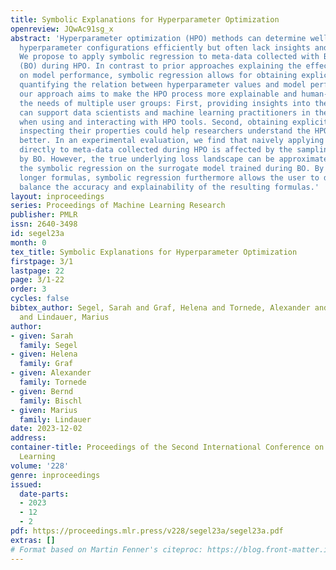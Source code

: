 ```yaml
---
title: Symbolic Explanations for Hyperparameter Optimization
openreview: JQwAc91sg_x
abstract: 'Hyperparameter optimization (HPO) methods can determine well-performing
  hyperparameter configurations efficiently but often lack insights and transparency.
  We propose to apply symbolic regression to meta-data collected with Bayesian optimization
  (BO) during HPO. In contrast to prior approaches explaining the effects of hyperparameters
  on model performance, symbolic regression allows for obtaining explicit formulas
  quantifying the relation between hyperparameter values and model performance. Overall,
  our approach aims to make the HPO process more explainable and human-centered, addressing
  the needs of multiple user groups: First, providing insights into the HPO process
  can support data scientists and machine learning practitioners in their decisions
  when using and interacting with HPO tools. Second, obtaining explicit formulas and
  inspecting their properties could help researchers understand the HPO loss landscape
  better. In an experimental evaluation, we find that naively applying symbolic regression
  directly to meta-data collected during HPO is affected by the sampling bias introduced
  by BO. However, the true underlying loss landscape can be approximated by fitting
  the symbolic regression on the surrogate model trained during BO. By penalizing
  longer formulas, symbolic regression furthermore allows the user to decide how to
  balance the accuracy and explainability of the resulting formulas.'
layout: inproceedings
series: Proceedings of Machine Learning Research
publisher: PMLR
issn: 2640-3498
id: segel23a
month: 0
tex_title: Symbolic Explanations for Hyperparameter Optimization
firstpage: 3/1
lastpage: 22
page: 3/1-22
order: 3
cycles: false
bibtex_author: Segel, Sarah and Graf, Helena and Tornede, Alexander and Bischl, Bernd
  and Lindauer, Marius
author:
- given: Sarah
  family: Segel
- given: Helena
  family: Graf
- given: Alexander
  family: Tornede
- given: Bernd
  family: Bischl
- given: Marius
  family: Lindauer
date: 2023-12-02
address:
container-title: Proceedings of the Second International Conference on Automated Machine
  Learning
volume: '228'
genre: inproceedings
issued:
  date-parts:
  - 2023
  - 12
  - 2
pdf: https://proceedings.mlr.press/v228/segel23a/segel23a.pdf
extras: []
# Format based on Martin Fenner's citeproc: https://blog.front-matter.io/posts/citeproc-yaml-for-bibliographies/
---
```

